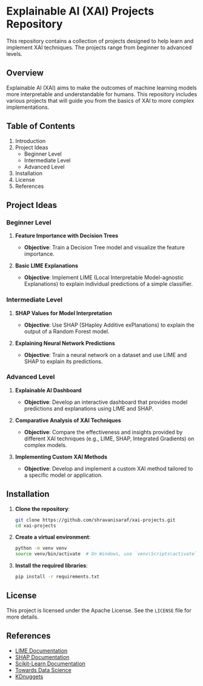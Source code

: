 # Explainable AI (XAI) Projects Repository

This repository contains a collection of projects designed to help learn and implement XAI techniques. The projects range from beginner to advanced levels.

## Overview

Explainable AI (XAI) aims to make the outcomes of machine learning models more interpretable and understandable for humans. This repository includes various projects that will guide you from the basics of XAI to more complex implementations.

## Table of Contents

1. Introduction
2. Project Ideas
   - Beginner Level
   - Intermediate Level
   - Advanced Level
3. Installation
4. License
5. References

## Project Ideas

### Beginner Level

1. **Feature Importance with Decision Trees**
   - **Objective**: Train a Decision Tree model and visualize the feature importance.
  
2. **Basic LIME Explanations**
   - **Objective**: Implement LIME (Local Interpretable Model-agnostic Explanations) to explain individual predictions of a simple classifier.

### Intermediate Level

1. **SHAP Values for Model Interpretation**
   - **Objective**: Use SHAP (SHapley Additive exPlanations) to explain the output of a Random Forest model.
   
2. **Explaining Neural Network Predictions**
   - **Objective**: Train a neural network on a dataset and use LIME and SHAP to explain its predictions.
  
### Advanced Level

1. **Explainable AI Dashboard**
   - **Objective**: Develop an interactive dashboard that provides model predictions and explanations using LIME and SHAP.
  
2. **Comparative Analysis of XAI Techniques**
   - **Objective**: Compare the effectiveness and insights provided by different XAI techniques (e.g., LIME, SHAP, Integrated Gradients) on complex models.
  
3. **Implementing Custom XAI Methods**
   - **Objective**: Develop and implement a custom XAI method tailored to a specific model or application.
  
## Installation

1. **Clone the repository**:
   ```bash
   git clone https://github.com/shravanisaraf/xai-projects.git
   cd xai-projects
   ```

2. **Create a virtual environment**:
   ```bash
   python -m venv venv
   source venv/bin/activate  # On Windows, use `venv\Scripts\activate`
   ```

3. **Install the required libraries**:
   ```bash
   pip install -r requirements.txt
   ```
## License

This project is licensed under the Apache License. See the `LICENSE` file for more details.

## References

- [LIME Documentation](https://github.com/marcotcr/lime)
- [SHAP Documentation](https://shap.readthedocs.io/en/latest/)
- [Scikit-Learn Documentation](https://scikit-learn.org/stable/)
- [Towards Data Science](https://towardsdatascience.com/)
- [KDnuggets](https://www.kdnuggets.com/)
